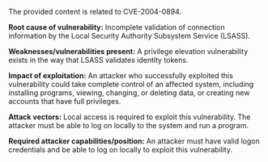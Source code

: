 The provided content is related to CVE-2004-0894.

**Root cause of vulnerability:**
Incomplete validation of connection information by the Local Security Authority Subsystem Service (LSASS).

**Weaknesses/vulnerabilities present:**
A privilege elevation vulnerability exists in the way that LSASS validates identity tokens.

**Impact of exploitation:**
An attacker who successfully exploited this vulnerability could take complete control of an affected system, including installing programs, viewing, changing, or deleting data, or creating new accounts that have full privileges.

**Attack vectors:**
Local access is required to exploit this vulnerability. The attacker must be able to log on locally to the system and run a program.

**Required attacker capabilities/position:**
An attacker must have valid logon credentials and be able to log on locally to exploit this vulnerability.